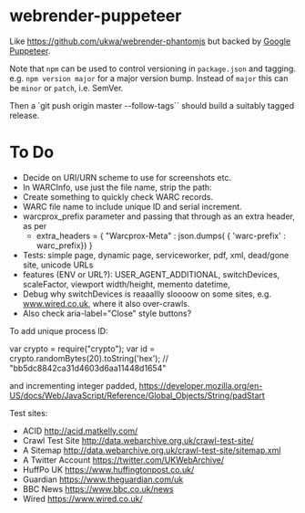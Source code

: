 webrender-puppeteer
===================

Like https://github.com/ukwa/webrender-phantomjs but backed by [Google Puppeteer](https://github.com/GoogleChrome/puppeteer).

Note that `npm` can be used to control versioning in `package.json` and tagging.  e.g. `npm version major` for a major version bump. Instead of `major` this can be `minor` or `patch`, i.e. SemVer.

Then a `git push origin master --follow-tags`` should build a suitably tagged release.


To Do
=====

- Decide on URI/URN scheme to use for screenshots etc. 
- In WARCInfo, use just the file name, strip the path:
- Create something to quickly check WARC records.
- WARC file name to include unique ID and serial increment.
- warcprox_prefix parameter and passing that through as an extra header, as per
  - extra_headers = { "Warcprox-Meta" : json.dumps( { 'warc-prefix' : warc_prefix}) }
- Tests: simple page, dynamic page, serviceworker, pdf, xml, dead/gone site, unicode URLs
- features (ENV or URL?): USER_AGENT_ADDITIONAL, switchDevices, scaleFactor, viewport width/height, memento datetime,  
- Debug why switchDevices is reaaallly sloooow on some sites, e.g. www.wired.co.uk, where it also over-crawls.
- Also check aria-label="Close" style buttons?


To add unique process ID:

var crypto = require("crypto");
var id = crypto.randomBytes(20).toString('hex');
// "bb5dc8842ca31d4603d6aa11448d1654"

and incrementing integer padded, https://developer.mozilla.org/en-US/docs/Web/JavaScript/Reference/Global_Objects/String/padStart

Test sites:

- ACID http://acid.matkelly.com/
- Crawl Test Site http://data.webarchive.org.uk/crawl-test-site/
- A Sitemap http://data.webarchive.org.uk/crawl-test-site/sitemap.xml
- A Twitter Account https://twitter.com/UKWebArchive/
- HuffPo UK https://www.huffingtonpost.co.uk/
- Guardian https://www.theguardian.com/uk
- BBC News https://www.bbc.co.uk/news
- Wired https://www.wired.co.uk/
